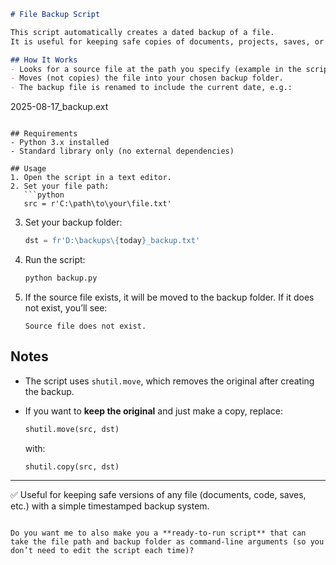 
```markdown
# File Backup Script

This script automatically creates a dated backup of a file.  
It is useful for keeping safe copies of documents, projects, saves, or any other files you don’t want to lose.

## How It Works
- Looks for a source file at the path you specify (example in the script).
- Moves (not copies) the file into your chosen backup folder.
- The backup file is renamed to include the current date, e.g.:

```

2025-08-17\_backup.ext

````

## Requirements
- Python 3.x installed
- Standard library only (no external dependencies)

## Usage
1. Open the script in a text editor.
2. Set your file path:
   ```python
   src = r'C:\path\to\your\file.txt'
````

3. Set your backup folder:

   ```python
   dst = fr'D:\backups\{today}_backup.txt'
   ```
4. Run the script:

   ```sh
   python backup.py
   ```
5. If the source file exists, it will be moved to the backup folder.
   If it does not exist, you’ll see:

   ```
   Source file does not exist.
   ```

## Notes

* The script uses `shutil.move`, which removes the original after creating the backup.
* If you want to **keep the original** and just make a copy, replace:

  ```python
  shutil.move(src, dst)
  ```

  with:

  ```python
  shutil.copy(src, dst)
  ```

---

✅ Useful for keeping safe versions of any file (documents, code, saves, etc.) with a simple timestamped backup system.

```

Do you want me to also make you a **ready-to-run script** that can take the file path and backup folder as command-line arguments (so you don’t need to edit the script each time)?
```
